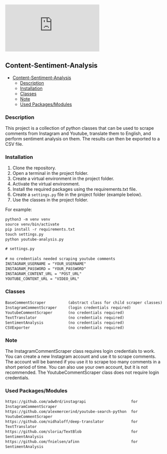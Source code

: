 
![alt text](https://github.com//ibrahimceyisakar/Content-Sentiment-Analysis/blob/main/SentimentAnalysis.pdf?raw=true)

<!-- /code_chunk_output -->


## Content-Sentiment-Analysis
<!-- code_chunk_output -->

- [Content-Sentiment-Analysis](#content-sentiment-analysis)
  - [Description](#description)
  - [Installation](#installation)
  - [Classes](#classes)
  - [Note](#note)
  - [Used Packages/Modules](#used-packagesmodules)
### Description

This project is a collection of python classes that can be used to scrape comments from Instagram and Youtube, translate them to English, and perform sentiment analysis on them. The results can then be exported to a CSV file.
    
### Installation
  1. Clone the repository.
  2. Open a terminal in the project folder.
  3. Create a virtual environment in the project folder.
  4. Activate the virtual environment.
  5. Install the required packages using the requirements.txt file.
  6. Create a ```settings.py``` file in the project folder (example below).
  7. Use the classes in the project folder.


For example:
```
python3 -m venv venv
source venv/bin/activate
pip install -r requirements.txt
touch settings.py
python youtube-analysis.py
```

```
# settings.py

# no credentials needed scraping youtube comments 
INSTAGRAM_USERNAME = "YOUR_USERNAME"
INSTAGRAM_PASSWORD = "YOUR_PASSWORD"
INSTAGRAM_CONTENT_URL = "POST_URL"
YOUTUBE_CONTENT_URL = "VIDEO_URL"
```

### Classes
    BaseCommentScraper          (abstract class for child scraper classes)      
    InstagramCommentScraper     (login credentials required)
    YoutubeCommentScraper       (no credentials required)
    TextTranslator              (no credentials required)    
    SentimentAnalysis           (no credentials required)
    CSVExporter                 (no credentials required)
    
### Note
The InstagramCommentScraper class requires login credentials to work. You can create a new Instagram account and use it to scrape comments. The account will be banned if you use it to scrape too many comments in a short period of time. You can also use your own account, but it is not recommended. The YoutubeCommentScraper class does not require login credentials.


### Used Packages/Modules
    https://github.com/adw0rd/instagrapi                    for InstagramCommentScraper 
    https://github.com/alexmercerind/youtube-search-python  for YoutubeCommentScraper   
    https://github.com/nidhaloff/deep-translator            for TextTranslator              
    https://github.com/sloria/TextBlob                      for SentimentAnalysis       
    https://github.com/fnielsen/afinn                       for SentimentAnalysis       


